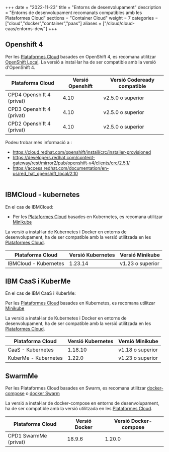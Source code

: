 +++
date        = "2022-11-23"
title       = "Entorns de desenvolupament"
description = "Entorns de desenvolupament recomanats compatibles amb les Plataformes Cloud"
sections    = "Container Cloud"
weight      = 7
categories  = ["cloud","docker","container","paas"]
aliases     = ["/cloud/cloud-caas/entorns-dev/"]
+++

## Openshift 4

Per les [Plataformes Cloud](http://canigo.ctti.gencat.cat/cloud/plataformes-cloud/) basades en OpenShift 4, es recomana utilitzar [OpenShift Local](https://developers.redhat.com/products/openshift-local/overview). La versió a instal·lar ha de ser compatible amb la versió d'OpenShift 4.

**Plataforma Cloud**  | **Versió Openshift**   | **Versió Codeready compatible**
------------ | ------------ | ------------
CPD4 Openshift 4 (privat)  |  4.10  | v2.5.0 o superior
CPD3 Openshift 4 (privat)  |  4.10  | v2.5.0 o superior
CPD2 Openshift 4 (privat)  |  4.10  | v2.5.0 o superior

Podeu trobar més informació a :
- https://cloud.redhat.com/openshift/install/crc/installer-provisioned
- https://developers.redhat.com/content-gateway/rest/mirror2/pub/openshift-v4/clients/crc/2.5.1/
- https://access.redhat.com/documentation/en-us/red_hat_openshift_local/2.10
<br/><br/>

## IBMCloud - kubernetes

En el cas de IBMCloud:

* Per les [Plataformes Cloud](http://canigo.ctti.gencat.cat/cloud/plataformes-cloud/) basades en Kubernetes, es recomana utilitzar [Minikube](https://minikube.sigs.k8s.io/docs/start/)

La versió a instal·lar de Kubernetes i  Docker en entorns de desenvolupament, ha de ser compatible amb la versió utilitzada en les [Plataformes Cloud](http://canigo.ctti.gencat.cat/cloud/plataformes-cloud/).


**Plataforma Cloud**  | **Versió Kubernetes**   |  **Versió Minikube**
------------ | ------------ | ------------
IBMCloud - Kubernetes  |  1.23.14  | v1.23 o superior

## IBM CaaS i KuberMe

En el cas de IBM CaaS i KuberMe:

Per les [Plataformes Cloud](http://canigo.ctti.gencat.cat/cloud/plataformes-cloud/) basades en Kubernetes, es recomana utilitzar [Minikube](https://minikube.sigs.k8s.io/docs/start/)

La versió a instal·lar de Kubernetes i Docker en entorns de desenvolupament, ha de ser compatible amb la versió utilitzada en les [Plataformes Cloud](http://canigo.ctti.gencat.cat/cloud/plataformes-cloud/).

**Plataforma Cloud**  | **Versió Kubernetes**   |  **Versió Minikube**
------------ | ------------ | ------------
CaaS - Kubernetes  |  1.18.10  | v1.18 o superior
KuberMe - Kubernetes  |  1.22.0  | v1.23 o superior

## SwarmMe

Per les Plataformes Cloud basades en Swarm, es recomana utilitzar  [docker-compose](https://docs.docker.com/compose/) o [docker Swarm]((https://docs.docker.com/engine/swarm/))

La versió a instal·lar de docker-compose en entorns de desenvolupament, ha de ser compatible amb la versió utilitzada en les [Plataformes Cloud](http://canigo.ctti.gencat.cat/cloud/plataformes-cloud/).

**Plataforma Cloud**  | **Versió Docker**   | **Versió Docker-compose**
------------ | ------------ | ------------
CPD1 SwarmMe (privat)	| 18.9.6 | 1.20.0

